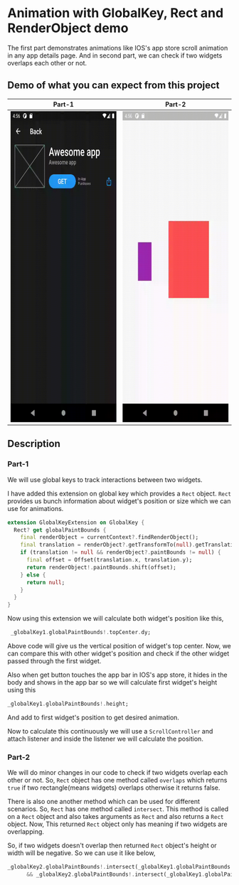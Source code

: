 # Animation with GlobalKey, Rect and RenderObject demo

The first part demonstrates animations like IOS's app store scroll animation in any app details
page. And in second part, we can check if two widgets overlaps each other or not.

## Demo of what you can expect from this project
|Part-1| Part-2|
|-|-|
|<a href="https://raw.githubusercontent.com/Ujas-Majithiya/animation_with_global_key_rect_and_render_object/main/assets/part1.gif"><img src="https://raw.githubusercontent.com/Ujas-Majithiya/animation_with_global_key_rect_and_render_object/main/assets/part1.gif" width="390px;" height="700px;"/></a>|<a href="https://raw.githubusercontent.com/Ujas-Majithiya/animation_with_global_key_rect_and_render_object/main/assets/part1.gif"><img src="https://raw.githubusercontent.com/Ujas-Majithiya/animation_with_global_key_rect_and_render_object/main/assets/part2.gif" width="390px;" height="700px;"/></a>|

## Description

### Part-1

We will use global keys to track interactions between two widgets.

I have added this extension on global key which provides a `Rect` object. `Rect` provides us bunch
information about widget's position or size which we can use for animations.

```dart
extension GlobalKeyExtension on GlobalKey {
  Rect? get globalPaintBounds {
    final renderObject = currentContext?.findRenderObject();
    final translation = renderObject?.getTransformTo(null).getTranslation();
    if (translation != null && renderObject?.paintBounds != null) {
      final offset = Offset(translation.x, translation.y);
      return renderObject!.paintBounds.shift(offset);
    } else {
      return null;
    }
  }
}
```

Now using this extension we will calculate both widget's position like this,
```dart
 _globalKey1.globalPaintBounds!.topCenter.dy;
```
Above code will give us the vertical position of widget's top center. Now, we can compare this with
other widget's position and check if the other widget passed through the first widget.

Also when get button touches the app bar in IOS's app store, it hides in the body and shows in the
app bar so we will calculate first widget's height using this
```dart
_globalKey1.globalPaintBounds!.height;
```
And add to first widget's position to get desired animation.

Now to calculate this continuously we will use a `ScrollController` and attach listener and inside
the listener we will calculate the position.

### Part-2

We will do minor changes in our code to check if two widgets overlap each other or not. So, `Rect`
object has one method called `overlaps` which returns `true` if two rectangle(means widgets)
overlaps otherwise it returns false.

There is also one another method which can be used for different scenarios. So, `Rect` has one
method called `intersect`. This method is called on a `Rect` object and also takes arguments as
`Rect` and also returns a `Rect` object. Now, This returned `Rect` object only has meaning if
two widgets are overlapping.

So, if two widgets doesn't overlap then returned `Rect` object's height or width will be negative.
So we can use it like below,
```dart
_globalKey2.globalPaintBounds!.intersect(_globalKey1.globalPaintBounds!).height > 0
      && _globalKey2.globalPaintBounds!.intersect(_globalKey1.globalPaintBounds!).width > 0
```

